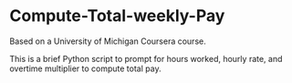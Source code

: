 # Compute-Total-weekly-Pay
Based on a University of Michigan Coursera course.

This is a brief Python script to prompt for hours worked, hourly rate, and overtime multiplier to compute total pay.
